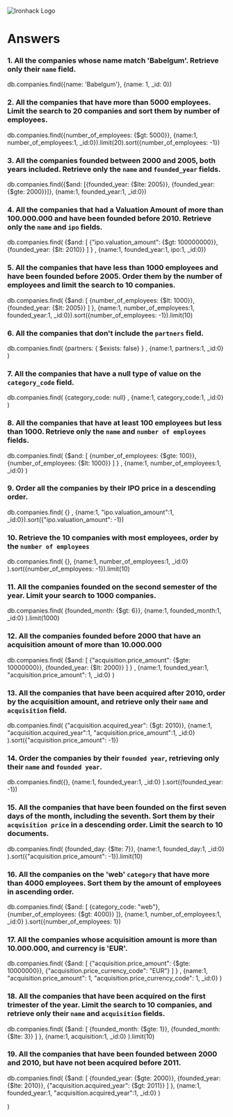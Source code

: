 ![Ironhack Logo](https://i.imgur.com/1QgrNNw.png)

# Answers

### 1. All the companies whose name match 'Babelgum'. Retrieve only their `name` field.

db.companies.find({name: 'Babelgum'}, {name: 1, \_id: 0})

### 2. All the companies that have more than 5000 employees. Limit the search to 20 companies and sort them by **number of employees**.

db.companies.find({number_of_employees: {$gt: 5000}}, {name:1, number_of_employees:1, \_id:0}).limit(20).sort({number_of_employees: -1})

### 3. All the companies founded between 2000 and 2005, both years included. Retrieve only the `name` and `founded_year` fields.

db.companies.find({$and: [{founded_year: {$lte: 2005}}, {founded_year: {$gte: 2000}}]}, {name:1, founded_year:1, \_id:0})

### 4. All the companies that had a Valuation Amount of more than 100.000.000 and have been founded before 2010. Retrieve only the `name` and `ipo` fields.

db.companies.find(
{$and: 
    [
        {"ipo.valuation_amount": {$gt: 100000000}}, {founded_year: {$lt: 2010}}
]
}
, {name:1, founded_year:1, ipo:1, \_id:0})

### 5. All the companies that have less than 1000 employees and have been founded before 2005. Order them by the number of employees and limit the search to 10 companies.

db.companies.find(
{$and: 
    [
        {number_of_employees: {$lt: 1000}},
{founded_year: {$lt: 2005}}
]
},
{name:1, number_of_employees:1, founded_year:1, \_id:0}).sort({number_of_employees: -1}).limit(10)

### 6. All the companies that don't include the `partners` field.

db.companies.find(
{partners: { $exists: false} }
,
{name:1, partners:1, \_id:0}
)

### 7. All the companies that have a null type of value on the `category_code` field.

db.companies.find(
{category_code: null}
,
{name:1, category_code:1, \_id:0}
)

### 8. All the companies that have at least 100 employees but less than 1000. Retrieve only the `name` and `number of employees` fields.

db.companies.find(
{$and: 
    [
        {number_of_employees: {$gte: 100}},
{number_of_employees: {$lt: 1000}}
]
}
,
{name:1, number_of_employees:1, \_id:0}
)

### 9. Order all the companies by their IPO price in a descending order.

db.companies.find(
{}
,
{name:1, "ipo.valuation_amount":1, \_id:0}).sort({"ipo.valuation_amount": -1})

### 10. Retrieve the 10 companies with most employees, order by the `number of employees`

db.companies.find(
{},
{name:1, number_of_employees:1, \_id:0}
).sort({number_of_employees: -1}).limit(10)

### 11. All the companies founded on the second semester of the year. Limit your search to 1000 companies.

db.companies.find(
{founded_month: {$gt: 6}},
{name:1, founded_month:1, \_id:0}
).limit(1000)

### 12. All the companies founded before 2000 that have an acquisition amount of more than 10.000.000

db.companies.find(
{$and: [
        {"acquisition.price_amount": {$gte: 10000000}},
{founded_year: {$lt: 2000}}
]
}
,
{name:1, founded_year:1, "acquisition.price_amount": 1, \_id:0}
)

### 13. All the companies that have been acquired after 2010, order by the acquisition amount, and retrieve only their `name` and `acquisition` field.

db.companies.find(
{"acquisition.acquired_year": {$gt: 2010}},
{name:1, "acquisition.acquired_year":1, "acquisition.price_amount":1, \_id:0}
).sort({"acquisition.price_amount": -1})

### 14. Order the companies by their `founded year`, retrieving only their `name` and `founded year`.

db.companies.find({},
{name:1, founded_year:1, \_id:0}
).sort({founded_year: -1})

### 15. All the companies that have been founded on the first seven days of the month, including the seventh. Sort them by their `acquisition price` in a descending order. Limit the search to 10 documents.

db.companies.find(
{founded_day: {$lte: 7}},
{name:1, founded_day:1, \_id:0}
).sort({"acquisition.price_amount": -1}).limit(10)

### 16. All the companies on the 'web' `category` that have more than 4000 employees. Sort them by the amount of employees in ascending order.

db.companies.find(
{$and: [
    {category_code: "web"},
    {number_of_employees: {$gt: 4000}}
]},
{name:1, number_of_employees:1, \_id:0}
).sort({number_of_employees: 1})

### 17. All the companies whose acquisition amount is more than 10.000.000, and currency is 'EUR'.

db.companies.find(
{$and: [
        {"acquisition.price_amount": {$gte: 10000000}},
{"acquisition.price_currency_code": "EUR"}
]
}
,
{name:1, "acquisition.price_amount": 1, "acquisition.price_currency_code": 1, \_id:0}
)

### 18. All the companies that have been acquired on the first trimester of the year. Limit the search to 10 companies, and retrieve only their `name` and `acquisition` fields.

db.companies.find(
{$and: [
        {founded_month: {$gte: 1}},
{founded_month: {$lte: 3}}
]
},
{name:1, acquisition:1, \_id:0}
).limit(10)

### 19. All the companies that have been founded between 2000 and 2010, but have not been acquired before 2011.

db.companies.find(
{$and: [
        {founded_year: {$gte: 2000}},
{founded_year: {$lte: 2010}},
        {"acquisition.acquired_year": {$gt: 2011}}
]
},
{name:1, founded_year:1, "acquisition.acquired_year":1, \_id:0}
)

)
